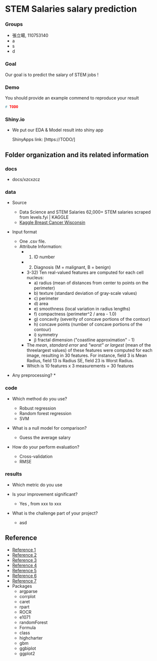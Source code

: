 # STEM Salaries salary prediction 

### Groups
* 張立暘, 110753140
* a
* s
* d

### Goal
Our goal is to predict the salary of STEM jobs !

### Demo 
You should provide an example commend to reproduce your result

```R
# TODO
```

### Shiny.io

* We put our EDA & Model result into shiny app

  ShinyApps link: [https://TODO/]



## Folder organization and its related information

### docs
* docs/xzcxzcz

### data
* Source
	* Data Science and STEM Salaries 62,000+ STEM salaries scraped from levels.fyi | KAGGLE
	* [Kaggle Breast Cancer Wisconsin](https://www.kaggle.com/jackogozaly/data-science-and-stem-salaries)
* Input format
	* One .csv file.
	* Attribute Information:
		* 1) ID number
		* 2) Diagnosis (M = malignant, B = benign)
		* 3-32) Ten real-valued features are computed for each cell nucleus:
			* a) radius (mean of distances from center to points on the perimeter)
			* b) texture (standard deviation of gray-scale values)
			* c) perimeter
			* d) area
			* e) smoothness (local variation in radius lengths)
			* f) compactness (perimeter^2 / area - 1.0)
			* g) concavity (severity of concave portions of the contour)
			* h) concave points (number of concave portions of the contour)
			* i) symmetry
			* j) fractal dimension ("coastline approximation" - 1)
		* The *mean*, *standard error* and *"worst" or largest* (mean of the threelargest values) of these features were computed for each image, resulting in 30 features. For instance, field 3 is Mean Radius, field 13 is Radius SE, field 23 is Worst Radius.
		* Which is 10 features x 3 measurements = 30 features

* Any preprocessing?
    * 

### code
* Which method do you use?
    * Robust regression
	* Random forest regression
	* SVM


* What is a null model for comparison?
	* Guess the average salary

* How do your perform evaluation?
	* Cross-validation
	* RMSE


### results
* Which metric do you use 

* Is your improvement significant?
	* Yes , from xxx to xxx

* What is the challenge part of your project?
    * asd
## Reference
* [Reference 1](https://www.kaggle.com/shravank/predicting-breast-cancer-using-pca-lda-in-r)
* [Reference 2](https://www.kaggle.com/mirichoi0218/classification-breast-cancer-or-not-with-15-ml)
* [Reference 3](https://www.kaggle.com/paultimothymooney/decision-trees-for-binary-classification-0-99)
* [Reference 4](https://www.kaggle.com/kanncaa1/statistical-learning-tutorial-for-beginners/notebook)
* [Reference 5](https://www.kaggle.com/kanncaa1/statistical-learning-tutorial-for-beginners/notebook)
* [Reference 6](https://www.kaggle.com/bbloggsbott/feature-selection-correlation-and-p-value/data)
* [Reference 7](https://www.kaggle.com/uciml/breast-cancer-wisconsin-data/kernels)
* Packages
	* argparse
	* corrplot
	* caret
	* rpart
	* ROCR
	* e1071
	* randomForest
	* Formula
	* class
	* highcharter
	* gbm
	* ggbiplot
	* ggplot2
